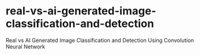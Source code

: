 # real-vs-ai-generated-image-classification-and-detection
Real vs AI Generated Image Classification and Detection Using Convolution Neural Network
